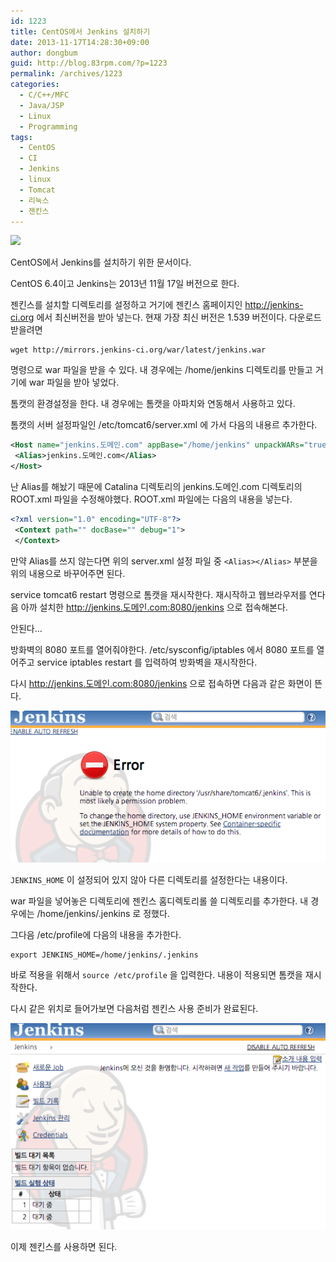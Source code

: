 ```yaml
---
id: 1223
title: CentOS에서 Jenkins 설치하기
date: 2013-11-17T14:28:30+09:00
author: dongbum
guid: http://blog.83rpm.com/?p=1223
permalink: /archives/1223
categories:
  - C/C++/MFC
  - Java/JSP
  - Linux
  - Programming
tags:
  - CentOS
  - CI
  - Jenkins
  - linux
  - Tomcat
  - 리눅스
  - 젠킨스
---
```

![](/assets/images/jenkins_logo-1.png)

CentOS에서 Jenkins를 설치하기 위한 문서이다.

CentOS 6.4이고 Jenkins는 2013년 11월 17일 버전으로 한다.

젠킨스를 설치할 디렉토리를 설정하고 거기에 젠킨스 홈페이지인 http://jenkins-ci.org 에서 최신버전을 받아 넣는다. 현재 가장 최신 버전은 1.539 버전이다. 다운로드 받을려면

```
wget http://mirrors.jenkins-ci.org/war/latest/jenkins.war
```

명령으로 war 파일을 받을 수 있다. 내 경우에는 /home/jenkins 디렉토리를 만들고 거기에 war 파일을 받아 넣었다.

톰캣의 환경설정을 한다. 내 경우에는 톰캣을 아파치와 연동해서 사용하고 있다.

톰캣의 서버 설정파일인 /etc/tomcat6/server.xml 에 가서 다음의 내용르 추가한다.

```xml
<Host name="jenkins.도메인.com" appBase="/home/jenkins" unpackWARs="true" autoDeploy="true" xmlValidation="false" xmlNamespaceAware="false">
 <Alias>jenkins.도메인.com</Alias>
</Host>
```

난 Alias를 해놨기 때문에 Catalina 디렉토리의 jenkins.도메인.com 디렉토리의 ROOT.xml 파일을 수정해야했다. ROOT.xml 파일에는 다음의 내용을 넣는다.

```xml
<?xml version="1.0" encoding="UTF-8"?>
 <Context path="" docBase="" debug="1">
 </Context>
```

만약 Alias를 쓰지 않는다면 위의 server.xml 설정 파일 중 `<Alias></Alias>` 부분을 위의 내용으로 바꾸어주면 된다.

service tomcat6 restart 명령으로 톰캣을 재시작한다. 재시작하고 웹브라우저를 연다음 아까 설치한 http://jenkins.도메인.com:8080/jenkins 으로 접속해본다.

안된다...

방화벽의 8080 포트를 열어줘야한다. /etc/sysconfig/iptables 에서 8080 포트를 열어주고 service iptables restart 를 입력하여 방화벽을 재시작한다.

다시 http://jenkins.도메인.com:8080/jenkins 으로 접속하면 다음과 같은 화면이 뜬다.

![](/assets/images/jenkins_error.png)

`JENKINS_HOME` 이 설정되어 있지 않아 다른 디렉토리를 설정한다는 내용이다.

war 파일을 넣어놓은 디렉토리에 젠킨스 홈디렉토리롤 쓸 디렉토리를 추가한다. 내 경우에는 /home/jenkins/.jenkins 로 정했다.

그다음 /etc/profile에 다음의 내용을 추가한다.

```
export JENKINS_HOME=/home/jenkins/.jenkins
```

바로 적용을 위해서 `source /etc/profile` 을 입력한다. 내용이 적용되면 톰캣을 재시작한다.

다시 같은 위치로 들어가보면 다음처럼 젠킨스 사용 준비가 완료된다.

![](/assets/images/jenkins_ready.png)

이제 젠킨스를 사용하면 된다.
